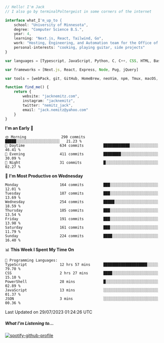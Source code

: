 ```typescript
// Hello! I'm Jack
// I also go by terminalPoltergeist in some corners of the internet

interface what_I'm_up_to {
    school: "University of Minnesota",
    degree: "Computer Science B.S.",
    year: 4,
    learning: "Next.js, React, Tailwind, Go",
    work: "Hosting, Engineering, and Automation team for the Office of Information Technology at UMN",
    personal-interests: "cooking, playing guitar, side projects"
}

var languages = [Typescript, JavaScript, Python, C, C++, CSS, HTML, Bash, VimScript]

var frameworks = [Next.js, React, Express, Node, Pug, jQuery]

var tools = [webPack, git, GitHub, HomeBrew, neoVim, npm, Tmux, macOS, Ubuntu, Docker, Nginx, Cloudflare, DigitalOcean]

function find_me() {
    return {
        website: "jacknemitz.com",
        instagram: "jacknemitz",
        twitter: "nemitz_jack",
        email: "jack.nemitz@yahoo.com"
    }
}
```

<!--START_SECTION:waka-->
**I'm an Early 🐤** 

```text
🌞 Morning                290 commits         █████░░░░░░░░░░░░░░░░░░░░   21.23 % 
🌆 Daytime                634 commits         ████████████░░░░░░░░░░░░░   46.41 % 
🌃 Evening                411 commits         ████████░░░░░░░░░░░░░░░░░   30.09 % 
🌙 Night                  31 commits          █░░░░░░░░░░░░░░░░░░░░░░░░   02.27 % 
```
📅 **I'm Most Productive on Wednesday** 

```text
Monday                   164 commits         ███░░░░░░░░░░░░░░░░░░░░░░   12.01 % 
Tuesday                  187 commits         ███░░░░░░░░░░░░░░░░░░░░░░   13.69 % 
Wednesday                254 commits         █████░░░░░░░░░░░░░░░░░░░░   18.59 % 
Thursday                 185 commits         ███░░░░░░░░░░░░░░░░░░░░░░   13.54 % 
Friday                   191 commits         ███░░░░░░░░░░░░░░░░░░░░░░   13.98 % 
Saturday                 161 commits         ███░░░░░░░░░░░░░░░░░░░░░░   11.79 % 
Sunday                   224 commits         ████░░░░░░░░░░░░░░░░░░░░░   16.40 % 
```


📊 **This Week I Spent My Time On** 

```text
💬 Programming Languages: 
TypeScript               12 hrs 57 mins      ████████████████████░░░░░   79.70 % 
CSS                      2 hrs 27 mins       ████░░░░░░░░░░░░░░░░░░░░░   15.10 % 
PowerShell               28 mins             █░░░░░░░░░░░░░░░░░░░░░░░░   02.89 % 
JavaScript               13 mins             ░░░░░░░░░░░░░░░░░░░░░░░░░   01.37 % 
JSON                     3 mins              ░░░░░░░░░░░░░░░░░░░░░░░░░   00.36 % 
```


 Last Updated on 29/07/2023 01:24:26 UTC
<!--END_SECTION:waka-->

##### What I'm Listening to...

[![spotify-github-profile](https://spotify-github-profile.vercel.app/api/view?uid=jack.nemitz&cover_image=true&show_offline=true&bar_color=53b14f&bar_color_cover=false&background_color=121212FF)](https://spotify-github-profile.vercel.app/api/view?uid=jack.nemitz&redirect=true)

